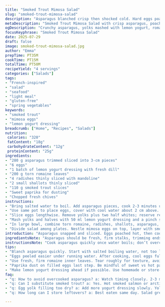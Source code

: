 ```yaml
---
title: "Smoked Trout Mimosa Salad"
slug: "smoked-trout-mimosa-salad"
description: "Asparagus blanched crisp then shocked cold. Hard eggs poached in hot water then rested covered. Mimosa filling with yolks mashed with yogurt lemon dressing plus some whites, seasoned with smoked paprika. Romaine tossed with shaved radish, sliced shallots, asparagus, and dressing. White halves filled, trout slices layered on top, sprinkle chives, serve chilled."
metaDescription: "Smoked Trout Mimosa Salad with crisp asparagus, poached eggs, lemon yogurt dressing, romaine, radishes, and paprika. Fresh, light French-inspired dish in under 50 minutes."
ogDescription: "Crunchy asparagus, yolks mashed with lemon yogurt, romaine tossed with radish and shallot, topped with smoky trout and paprika. Fresh, bright, ready in 50 mins."
focusKeyphrase: "Smoked Trout Mimosa Salad"
date: 2025-07-29
draft: false
image: smoked-trout-mimosa-salad.jpg
author: "Emma"
prepTime: PT35M
cookTime: PT15M
totalTime: PT50M
recipeYield: "4 servings"
categories: ["Salads"]
tags:
- "French-inspired"
- "salad"
- "seafood"
- "light meal"
- "gluten-free"
- "spring vegetables"
keywords:
- "smoked trout"
- "mimosa eggs"
- "lemon yogurt dressing"
breadcrumb: ["Home", "Recipes", "Salads"]
nutrition: 
 calories: "320"
 fatContent: "18g"
 carbohydrateContent: "12g"
 proteinContent: "25g"
ingredients:
- "280 g asparagus trimmed sliced into 3-cm pieces"
- "6 eggs"
- "1 batch of lemon yogurt dressing with fresh dill"
- "200 g torn romaine leaves"
- "4 radishes thinly sliced with mandoline"
- "2 small shallots thinly sliced"
- "110 g smoked trout slices"
- "Sweet paprika for dusting"
- "Chopped fresh chives"
instructions:
- "Bring salted water to boil. Add asparagus pieces, cook 2-3 minutes until crisp-tender. Drain, rinse under cold water to stop cooking. Pat dry, place in large bowl."
- "Use same pot to place eggs, cover with cool water about 2 cm above. Heat to boil. Remove from heat, cover pot tightly. Let rest 12 minutes. Drain, refill pot with cold water, cool eggs 3 minutes. Peel under running water, dry."
- "Slice eggs lengthwise. Remove yolks plus two half whites; reserve remaining whites face-up on plate."
- "Mash yolks and halves with 50 ml lemon yogurt dressing and a pinch salt and pepper. Stir well, fill white halves with mix. Sprinkle paprika on top."
- "In large bowl, combine torn romaine, radishes, shallots, asparagus, and leftover dressing. Adjust seasoning with salt and pepper."
- "Divide salad among plates. Nestle mimosa eggs on top, layer with smoked trout slices. Garnish with chives. Serve immediately."
introduction: "Asparagus snapped and sliced. Eggs poached hot, then cooled gently. Yogurt lemon dressing bright, tart, with dill twist. Romaine rough torn, crunchy. Radishes and shallots mostly texture and bite, thinly sliced for subtle punch. Smoked trout flaky, salty, on top. Yolks mashed with bits of whites and dressing, creamy dollops stuffed back into whites. Paprika dust for color and mild heat. Chives chopped for fresh snap. Toss salad, assemble, serve cool. Timing tight, everything comes together in less than an hour. Light, fresh, smoky twist without dairy or nuts. Gluten free, balanced plate with good protein and veg."
ingredientsNote: "Asparagus should be fresh, firm stalks, trimming ends neat for even cooking. Eggs medium size, fresh for easy peeling. Lemon yogurt dressing can be homemade or store bought, add chopped dill instead of chives inside for flavor shift. Romaine hearts, use crisp inner leaves for crunch. Radishes thinly shaved make sharp pops; substitute with cucumber slices or fennel thinly sliced for different texture. Shallots mild in flavor here, red onion tougher taste if preferred. Smoked trout offers smoky saltiness; hot smoked salmon or arctic char slices are good swaps. Paprika sweet or hot depends on spice preference. Chives fresh and crisp, scallions in small amounts also work."
instructionsNote: "Cook asparagus quickly once water boils; don’t overcook or lose bite and color. Immediate cold water refresh keeps bright green, stops cooking. Egg cooking technique avoids rubbery yolks; resting covered off heat ensures even cooking without cracking. Peeling under running water helps remove membranes without damage. Separating portions of whites helps balance filling texture. Mashing yolks with some whites and extra dressing achieves creamy filling. Reserve extra whites to hold shape and provide firm base for filling. Dressing split between filling and salad blends flavors throughout. Toss salad just before plating to keep leaves crisp. Garnish with paprika and chives after plating to maintain color and texture. Serve right away for best freshness."
tips:
- "Blanch asparagus quickly. Start with salted boiling water, not too long 2-3 mins max. Immediately shock in ice or cold water to keep green color bright. Drain and pat dry or dressing will get watery. Slice evenly for uniform bite."
- "Eggs peeled easier under running water. After cooking, cool eggs fully before peeling. Rest covered off heat keeps yolks creamy, not rubbery. Remove yolks plus two half whites to balance texture. Reserve rest whites for plating base to hold filling better."
- "Use fresh, firm romaine inner leaves. Tear roughly for texture, avoid thin shredded leaves that get soggy fast. Thin radishes with mandoline or use cucumber for less bite or fennel for another crunch layer. Keep onions or shallots thin so not overpowering."
- "Paprika dust on filled eggs last step. Be mindful of sweet vs hot paprika, adjust to taste preference. Sprinkle just before serving to keep bright color, don't mix into filling or it fades. Chives chopped fresh add crisp herbal note, scallions optional but cautious quantity."
- "Make lemon yogurt dressing ahead if possible. Use homemade or store-bought plain yogurt plus fresh lemon juice and chopped dill. Save some dressing to blend into yolk mix, rest for tossing salad to keep flavors consistent. Toss salad right before plating to prevent limp greens."
faq:
- "q: How to avoid overcooked asparagus? a: Watch timing closely. 2-3 mins boil then ice bath shock stops cooking instantly. Don’t leave in hot water or it loses color bite. Pat dry or salad gets soggy."
- "q: Can I substitute smoked trout? a: Yes. Hot smoked salmon or arctic char works well. Same smoky salty feel. Adjust portion size to match fish thickness. Fresh fish or cured varieties won’t give same texture or flavor."
- "q: Egg yolk filling too dry? a: Add more yogurt dressing slowly. Yolks mash better with creamy binder. Also chop those reserved whites in small pieces, fold in for moisture and balance. Season carefully with salt pepper paprika to liven filling."
- "q: How long can I store leftovers? a: Best eaten same day. Salad greens wilt fast with dressing. Eggs with filling store in airtight container up to 1 day fridge. Asparagus keeps a bit longer if separate. Reassemble before serving for freshness."

---
```


